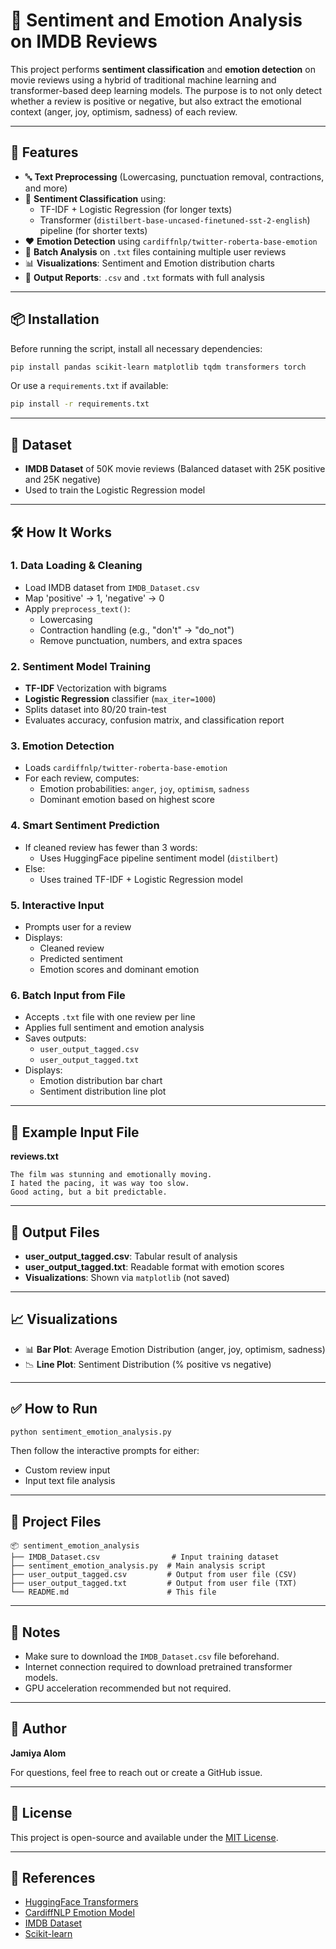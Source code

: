 
# 🧠 Sentiment and Emotion Analysis on IMDB Reviews

This project performs **sentiment classification** and **emotion detection** on movie reviews using a hybrid of traditional machine learning and transformer-based deep learning models. The purpose is to not only detect whether a review is positive or negative, but also extract the emotional context (anger, joy, optimism, sadness) of each review.

---

## 🚀 Features

- 🔤 **Text Preprocessing** (Lowercasing, punctuation removal, contractions, and more)
- 🧠 **Sentiment Classification** using:
  - TF-IDF + Logistic Regression (for longer texts)
  - Transformer (`distilbert-base-uncased-finetuned-sst-2-english`) pipeline (for shorter texts)
- ❤️ **Emotion Detection** using `cardiffnlp/twitter-roberta-base-emotion`
- 📂 **Batch Analysis** on `.txt` files containing multiple user reviews
- 📊 **Visualizations**: Sentiment and Emotion distribution charts
- 📄 **Output Reports**: `.csv` and `.txt` formats with full analysis

---

## 📦 Installation

Before running the script, install all necessary dependencies:

```bash
pip install pandas scikit-learn matplotlib tqdm transformers torch
```

Or use a `requirements.txt` if available:

```bash
pip install -r requirements.txt
```

---

## 🧾 Dataset

- **IMDB Dataset** of 50K movie reviews (Balanced dataset with 25K positive and 25K negative)
- Used to train the Logistic Regression model

---

## 🛠️ How It Works

### 1. **Data Loading & Cleaning**
- Load IMDB dataset from `IMDB_Dataset.csv`
- Map 'positive' → 1, 'negative' → 0
- Apply `preprocess_text()`:
  - Lowercasing
  - Contraction handling (e.g., "don't" → "do_not")
  - Remove punctuation, numbers, and extra spaces

### 2. **Sentiment Model Training**
- **TF-IDF** Vectorization with bigrams
- **Logistic Regression** classifier (`max_iter=1000`)
- Splits dataset into 80/20 train-test
- Evaluates accuracy, confusion matrix, and classification report

### 3. **Emotion Detection**
- Loads `cardiffnlp/twitter-roberta-base-emotion`
- For each review, computes:
  - Emotion probabilities: `anger`, `joy`, `optimism`, `sadness`
  - Dominant emotion based on highest score

### 4. **Smart Sentiment Prediction**
- If cleaned review has fewer than 3 words:
  - Uses HuggingFace pipeline sentiment model (`distilbert`)
- Else:
  - Uses trained TF-IDF + Logistic Regression model

### 5. **Interactive Input**
- Prompts user for a review
- Displays:
  - Cleaned review
  - Predicted sentiment
  - Emotion scores and dominant emotion

### 6. **Batch Input from File**
- Accepts `.txt` file with one review per line
- Applies full sentiment and emotion analysis
- Saves outputs:
  - `user_output_tagged.csv`
  - `user_output_tagged.txt`
- Displays:
  - Emotion distribution bar chart
  - Sentiment distribution line plot

---

## 📂 Example Input File

**reviews.txt**
```
The film was stunning and emotionally moving.
I hated the pacing, it was way too slow.
Good acting, but a bit predictable.
```

---

## 💾 Output Files

- **user_output_tagged.csv**: Tabular result of analysis
- **user_output_tagged.txt**: Readable format with emotion scores
- **Visualizations**: Shown via `matplotlib` (not saved)

---

## 📈 Visualizations

- 📊 **Bar Plot**: Average Emotion Distribution (anger, joy, optimism, sadness)
- 📉 **Line Plot**: Sentiment Distribution (% positive vs negative)

---

## ✅ How to Run

```bash
python sentiment_emotion_analysis.py
```

Then follow the interactive prompts for either:
- Custom review input
- Input text file analysis

---

## 📁 Project Files

```
📦 sentiment_emotion_analysis
├── IMDB_Dataset.csv                # Input training dataset
├── sentiment_emotion_analysis.py  # Main analysis script
├── user_output_tagged.csv         # Output from user file (CSV)
├── user_output_tagged.txt         # Output from user file (TXT)
└── README.md                      # This file
```

---

## 📌 Notes

- Make sure to download the `IMDB_Dataset.csv` file beforehand.
- Internet connection required to download pretrained transformer models.
- GPU acceleration recommended but not required.

---

## 🙋 Author

**Jamiya Alom**

For questions, feel free to reach out or create a GitHub issue.

---

## 📝 License

This project is open-source and available under the [MIT License](LICENSE).

---

## 🔗 References

- [HuggingFace Transformers](https://huggingface.co/)
- [CardiffNLP Emotion Model](https://huggingface.co/cardiffnlp/twitter-roberta-base-emotion)
- [IMDB Dataset](https://ai.stanford.edu/~amaas/data/sentiment/)
- [Scikit-learn](https://scikit-learn.org/)
